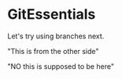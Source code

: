 # GitEssentials 

Let's try using branches next. 

"This is from the other side"



"NO this is supposed to be here"